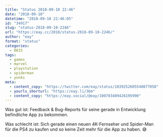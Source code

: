 ```yaml
---
title: "Status 2018-09-10 22:46"
date: "2018-09-10"
datetime: "2018-09-10 22:46:05"
id: "34917"
slug: "status-2018-09-10-2246"
url: "https://eay.cc/2018/status-2018-09-10-2246/"
author: "eay"
format: "status"
categories:
  - 0815
tags:
  - games
  - marvel
  - playstation
  - spiderman
  - yonks
meta:
  - content_copy: "https://twitter.com/eay/status/1039252605548077058"
  - yourls_shorturl: "https://eay.li/36m"
  - content_copy: "https://eay.social/@eay/100703409426195990"
---
```


Was gut ist: Feedback & Bug-Reports für seine gerade in Entwicklung befindliche App zu bekommen.

Was schlecht ist: Sich gerade einen neuen 4K-Fernseher und Spider-Man für die PS4 zu kaufen und so keine Zeit mehr für die App zu haben. 😅
